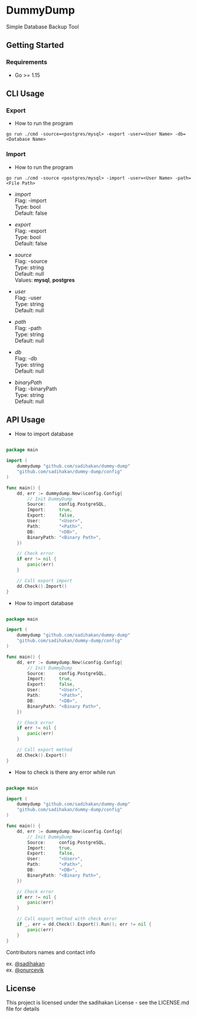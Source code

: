 # DummyDump

Simple Database Backup Tool

## Getting Started

### Requirements

* Go >= 1.15

## CLI Usage

### Export

* How to run the program

```
go run ./cmd -source=<postgres/mysql> -export -user=<User Name> -db=<Database Name>
```
### Import

* How to run the program

```
go run ./cmd -source <postgres/mysql> -import -user=<User Name> -path=<File Path> 
```

- *import*  
Flag: -import  
Type: bool  
Default: false  

- *export*  
Flag: -export  
Type: bool  
Default: false 

- *source*  
Flag: -source  
Type: string  
Default: null  
Values: **mysql**, **postgres** 

- *user*  
Flag: -user  
Type: string  
Default: null 

- *path*  
Flag: -path  
Type: string  
Default: null 

- *db*  
Flag: -db  
Type: string  
Default: null

- *binaryPath*  
Flag: -binaryPath  
Type: string  
Default: null  

## API Usage
* How to import database

```go

package main

import (
	dummydump "github.com/sadihakan/dummy-dump"
	"github.com/sadihakan/dummy-dump/config"
)

func main() {
	dd, err := dummydump.New(&config.Config{
		// Init DummyDump
		Source:     config.PostgreSQL,
		Import:     true,
		Export:     false,
		User:       "<User>",
		Path:       "<Path>",
		DB:         "<DB>",
		BinaryPath: "<Binary Path>",
	})

	// Check error
	if err != nil {
		panic(err)
	}

	// Call export import
	dd.Check().Import()
}
```
* How to import database
```go

package main

import (
	dummydump "github.com/sadihakan/dummy-dump"
	"github.com/sadihakan/dummy-dump/config"
)

func main() {
	dd, err := dummydump.New(&config.Config{
		// Init DummyDump
		Source:     config.PostgreSQL,
		Import:     true,
		Export:     false,
		User:       "<User>",
		Path:       "<Path>",
		DB:         "<DB>",
		BinaryPath: "<Binary Path>",
	})

	// Check error
	if err != nil {
		panic(err)
	}

	// Call export method
	dd.Check().Export()
}
```

* How to check is there any error while run
```go

package main

import (
	dummydump "github.com/sadihakan/dummy-dump"
	"github.com/sadihakan/dummy-dump/config"
)

func main() {
	dd, err := dummydump.New(&config.Config{
		// Init DummyDump
		Source:     config.PostgreSQL,
		Import:     true,
		Export:     false,
		User:       "<User>",
		Path:       "<Path>",
		DB:         "<DB>",
		BinaryPath: "<Binary Path>",
	})

	// Check error
	if err != nil {
		panic(err)
	}

	// Call export method with check error 
	if _, err = dd.Check().Export().Run(); err != nil {
		panic(err)
	}
}
```

Contributors names and contact info

ex. [@sadihakan](https://github.com/sadihakan/)    
ex. [@onurcevik](https://github.com/onurcevik/)



## License

This project is licensed under the sadihakan License - see the LICENSE.md file for details


